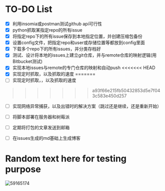 # TO-DO List
- [x] 利用insomia或postman测试github api可行性
- [x] python抓取某指定repo的所有issue
- [x] 将指定repo下的所有issue保存到本地指定位置，并创建压缩包备份
- [x] 设置config文件，把指定repo和user或存储位置等都放到config里面
- [x] 下载多个repo下的所有issues，并分类存档好
- [x] 测试、设计将本地的issues上建立git仓库，并与remote仓库的映射逻辑(用Bitbucket测试)
- [x] 实现本地issues与remote的专门仓库的映射和自动push
<<<<<<< HEAD
- [x] 实现定时抓取，以及抓取的速度
=======
- [ ] 实现定时抓取，，以及抓取的速度
>>>>>>> a93f66e215fb50432853d5e7f043c583e450d257
- [ ] 实现网络异常捕获，以及出错时的解决方案（跳过还是继续，还是重新开始）
- [ ] 将脚本部署在服务器和树莓派
- [ ] 定期将打包的文章发送到邮箱
- [ ] 在issues生成的md基础上生成博客





# Random text here for testing purpose
![59165174](https://user-images.githubusercontent.com/14041622/35862435-a6abcbb6-0b86-11e8-9bac-f6c1ec43b105.gif)




